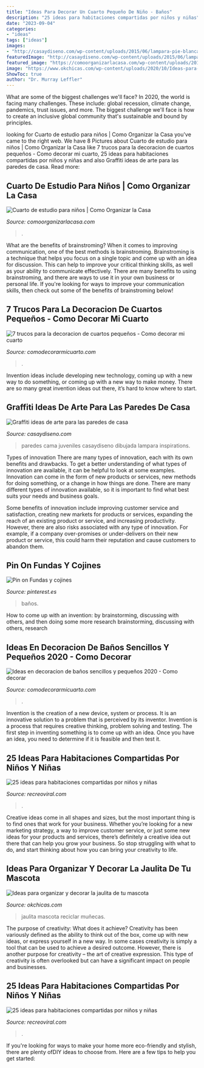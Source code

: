 ```yaml
---
title: "Ideas Para Decorar Un Cuarto Pequeño De Niño - Baños"
description: "25 ideas para habitaciones compartidas por niños y niñas"
date: "2023-09-04"
categories:
- "ideas"
tags: ["ideas"]
images:
- "http://casaydiseno.com/wp-content/uploads/2015/06/lampara-pie-blanca-dormitorio-cama-grande-pared-dibujada.jpg"
featuredImage: "http://casaydiseno.com/wp-content/uploads/2015/06/lampara-pie-blanca-dormitorio-cama-grande-pared-dibujada.jpg"
featured_image: "https://comoorganizarlacasa.com/wp-content/uploads/2018/08/cuarto-de-estudio-para-ninos-2.jpg"
image: "https://www.okchicas.com/wp-content/uploads/2020/10/Ideas-para-las-jaulitas-de-tus-mascotas-13.jpg"
ShowToc: true
author: "Dr. Murray Leffler"
---
```



What are some of the biggest challenges we'll face?
In 2020, the world is facing many challenges. These include: global recession, climate change, pandemics, trust issues, and more. The biggest challenge we'll face is how to create an inclusive global community that's sustainable and bound by principles.

	

		
looking for Cuarto de estudio para niños | Como Organizar la Casa you've came to the right web. We have 8 Pictures about Cuarto de estudio para niños | Como Organizar la Casa like 7 trucos para la decoracion de cuartos pequeños - Como decorar mi cuarto, 25 ideas para habitaciones compartidas por niños y niñas and also Graffiti ideas de arte para las paredes de casa. Read more:
		
    
## Cuarto De Estudio Para Niños | Como Organizar La Casa

<img loading=lazy src="https://comoorganizarlacasa.com/wp-content/uploads/2018/08/cuarto-de-estudio-para-ninos-2.jpg" onerror="this.onerror=null;this.src='https://tse3.mm.bing.net/th?id=OIP.DPK3qsdR4Frc9x1Oy1fWkAHaLH&amp;pid=15.1';" alt="Cuarto de estudio para niños | Como Organizar la Casa">

_Source: comoorganizarlacasa.com_

>. 

	

What are the benefits of brainstroming?
When it comes to improving communication, one of the best methods is brainstroming. Brainstroming is a technique that helps you focus on a single topic and come up with an idea for discussion. This can help to improve your critical thinking skills, as well as your ability to communicate effectively. There are many benefits to using brainstroming, and there are ways to use it in your own business or personal life. If you're looking for ways to improve your communication skills, then check out some of the benefits of brainstroming below!

    
## 7 Trucos Para La Decoracion De Cuartos Pequeños - Como Decorar Mi Cuarto

<img loading=lazy src="https://comodecorarmicuarto.com/wp-content/uploads/2019/06/decoracion-de-cuartos-pequeños-para-niños.jpg" onerror="this.onerror=null;this.src='https://tse3.mm.bing.net/th?id=OIP.Ok6-r6zY-eg_4T198kvz1wAAAA&amp;pid=15.1';" alt="7 trucos para la decoracion de cuartos pequeños - Como decorar mi cuarto">

_Source: comodecorarmicuarto.com_

>. 

	

Invention ideas include developing new technology, coming up with a new way to do something, or coming up with a new way to make money. There are so many great invention ideas out there, it’s hard to know where to start.

    
## Graffiti Ideas De Arte Para Las Paredes De Casa

<img loading=lazy src="http://casaydiseno.com/wp-content/uploads/2015/06/lampara-pie-blanca-dormitorio-cama-grande-pared-dibujada.jpg" onerror="this.onerror=null;this.src='https://tse1.mm.bing.net/th?id=OIP.5R8ARTbGXExUbVPfdWlKWQHaFj&amp;pid=15.1';" alt="Graffiti ideas de arte para las paredes de casa">

_Source: casaydiseno.com_

>paredes cama juveniles casaydiseno dibujada lampara inspirations. 

	

Types of innovation
There are many types of innovation, each with its own benefits and drawbacks. To get a better understanding of what types of innovation are available, it can be helpful to look at some examples. 
Innovation can come in the form of new products or services, new methods for doing something, or a change in how things are done. There are many different types of innovation available, so it is important to find what best suits your needs and business goals. 

Some benefits of innovation include improving customer service and satisfaction, creating new markets for products or services, expanding the reach of an existing product or service, and increasing productivity. However, there are also risks associated with any type of innovation. For example, if a company over-promises or under-delivers on their new product or service, this could harm their reputation and cause customers to abandon them.

    
## Pin On Fundas Y Cojines

<img loading=lazy src="https://i.pinimg.com/originals/57/bd/34/57bd34e90adb462c5b61afcb0a98b26a.jpg" onerror="this.onerror=null;this.src='https://tse1.mm.bing.net/th?id=OIP.aZkj0GWHY_h3o1gqTXHsAQHaLK&amp;pid=15.1';" alt="Pin on Fundas y cojines">

_Source: pinterest.es_

>baños. 

	

How to come up with an invention: by brainstorming, discussing with others, and then doing some more research
brainstorming, discussing with others, research

    
## Ideas En Decoracion De Baños Sencillos Y Pequeños 2020 - Como Decorar

<img loading=lazy src="https://comodecorarmicuarto.com/wp-content/uploads/2020/05/decoracion-de-baños-sencillos-y-pequeños-separadores.jpg" onerror="this.onerror=null;this.src='https://tse3.mm.bing.net/th?id=OIP.fX1w6sYgtSFcjPEw1crGYAAAAA&amp;pid=15.1';" alt="Ideas en decoracion de baños sencillos y pequeños 2020 - Como decorar">

_Source: comodecorarmicuarto.com_

>. 

	

Invention is the creation of a new device, system or process. It is an innovative solution to a problem that is perceived by its inventor. Invention is a process that requires creative thinking, problem solving and testing. The first step in inventing something is to come up with an idea. Once you have an idea, you need to determine if it is feasible and then test it.

    
## 25 Ideas Para Habitaciones Compartidas Por Niños Y Niñas

<img loading=lazy src="http://www.recreoviral.com/wp-content/uploads/2015/10/Creativas-habitaciones-compartidas-por-niños-y-niñas-7.jpg" onerror="this.onerror=null;this.src='https://tse2.mm.bing.net/th?id=OIP.mXZ4BFplnJZSrfeDIgdi1AHaGC&amp;pid=15.1';" alt="25 ideas para habitaciones compartidas por niños y niñas">

_Source: recreoviral.com_

>. 

	

Creative ideas come in all shapes and sizes, but the most important thing is to find ones that work for your business. Whether you’re looking for a new marketing strategy, a way to improve customer service, or just some new ideas for your products and services, there’s definitely a creative idea out there that can help you grow your business. So stop struggling with what to do, and start thinking about how you can bring your creativity to life.

    
## Ideas Para Organizar Y Decorar La Jaulita De Tu Mascota

<img loading=lazy src="https://www.okchicas.com/wp-content/uploads/2020/10/Ideas-para-las-jaulitas-de-tus-mascotas-13.jpg" onerror="this.onerror=null;this.src='https://tse3.mm.bing.net/th?id=OIP.d17D6f28eABiFA9ybZ1DygHaLH&amp;pid=15.1';" alt="Ideas para organizar y decorar la jaulita de tu mascota">

_Source: okchicas.com_

>jaulita mascota reciclar muñecas. 

	

The purpose of creativity: What does it achieve?
Creativity has been variously defined as the ability to think out of the box, come up with new ideas, or express yourself in a new way. In some cases creativity is simply a tool that can be used to achieve a desired outcome. However, there is another purpose for creativity – the art of creative expression. This type of creativity is often overlooked but can have a significant impact on people and businesses.

    
## 25 Ideas Para Habitaciones Compartidas Por Niños Y Niñas

<img loading=lazy src="https://www.recreoviral.com/wp-content/uploads/2015/10/Creativas-habitaciones-compartidas-por-niños-y-niñas-18.jpg" onerror="this.onerror=null;this.src='https://tse4.mm.bing.net/th?id=OIP.OSKZEfi_aVvCtsT8HO04GQHaLG&amp;pid=15.1';" alt="25 ideas para habitaciones compartidas por niños y niñas">

_Source: recreoviral.com_

>. 

	

If you're looking for ways to make your home more eco-friendly and stylish, there are plenty ofDIY ideas to choose from. Here are a few tips to help you get started: 

